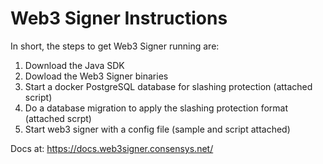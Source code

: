 # Web3 Signer Instructions
In short, the steps to get Web3 Signer running are:

1. Download the Java SDK
2. Dowload the Web3 Signer binaries
3. Start a docker PostgreSQL database for slashing protection (attached script)
4. Do a database migration to apply the slashing protection format (attached scrpt)
5. Start web3 signer with a config file (sample and script attached)

Docs at: https://docs.web3signer.consensys.net/
